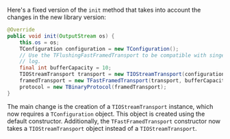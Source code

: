 Here's a fixed version of the `init` method that takes into account the changes in the new library version:

```java
@Override
public void init(OutputStream os) {
    this.os = os;
    TConfiguration configuration = new TConfiguration();
    // Use the TFlushingFastFramedTransport to be compatible with singer_thrift
    // log.
    final int bufferCapacity = 10;
    TIOStreamTransport transport = new TIOStreamTransport(configuration, os);
    framedTransport = new TFastFramedTransport(transport, bufferCapacity);
    protocol = new TBinaryProtocol(framedTransport);
}
```

The main change is the creation of a `TIOStreamTransport` instance, which now requires a `TConfiguration` object. This object is created using the default constructor. Additionally, the `TFastFramedTransport` constructor now takes a `TIOStreamTransport` object instead of a `TIOStreamTransport`.